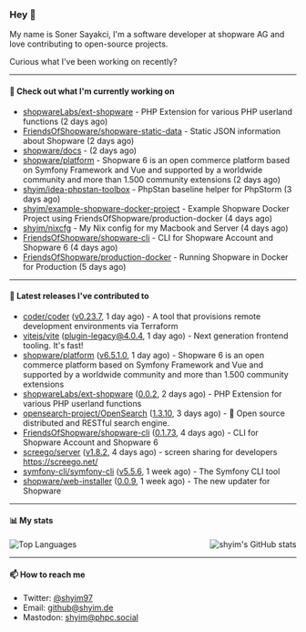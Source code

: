 ### Hey 👋

My name is Soner Sayakci, I'm a software developer at shopware AG and love contributing to open-source projects.

Curious what I've been working on recently?

---

#### 👷 Check out what I'm currently working on

- [shopwareLabs/ext-shopware](https://github.com/shopwareLabs/ext-shopware) - PHP Extension for various PHP userland functions (2 days ago)
- [FriendsOfShopware/shopware-static-data](https://github.com/FriendsOfShopware/shopware-static-data) - Static JSON information about Shopware (2 days ago)
- [shopware/docs](https://github.com/shopware/docs) -  (2 days ago)
- [shopware/platform](https://github.com/shopware/platform) - Shopware 6 is an open commerce platform based on Symfony Framework and Vue and supported by a worldwide community and more than 1.500 community extensions (2 days ago)
- [shyim/idea-phpstan-toolbox](https://github.com/shyim/idea-phpstan-toolbox) - PhpStan baseline helper for PhpStorm (3 days ago)
- [shyim/example-shopware-docker-project](https://github.com/shyim/example-shopware-docker-project) - Example Shopware Docker Project using FriendsOfShopware/production-docker (4 days ago)
- [shyim/nixcfg](https://github.com/shyim/nixcfg) - My Nix config for my Macbook and Server (4 days ago)
- [FriendsOfShopware/shopware-cli](https://github.com/FriendsOfShopware/shopware-cli) - CLI for Shopware Account and Shopware 6 (4 days ago)
- [FriendsOfShopware/production-docker](https://github.com/FriendsOfShopware/production-docker) - Running Shopware in Docker for Production (5 days ago)

---

#### 🔭 Latest releases I've contributed to

- [coder/coder](https://github.com/coder/coder) ([v0.23.7](https://github.com/coder/coder/releases/tag/v0.23.7), 1 day ago) - A tool that provisions remote development environments via Terraform
- [vitejs/vite](https://github.com/vitejs/vite) ([plugin-legacy@4.0.4](https://github.com/vitejs/vite/releases/tag/plugin-legacy%404.0.4), 1 day ago) - Next generation frontend tooling. It&#39;s fast!
- [shopware/platform](https://github.com/shopware/platform) ([v6.5.1.0](https://github.com/shopware/platform/releases/tag/v6.5.1.0), 1 day ago) - Shopware 6 is an open commerce platform based on Symfony Framework and Vue and supported by a worldwide community and more than 1.500 community extensions
- [shopwareLabs/ext-shopware](https://github.com/shopwareLabs/ext-shopware) ([0.0.2](https://github.com/shopwareLabs/ext-shopware/releases/tag/0.0.2), 2 days ago) - PHP Extension for various PHP userland functions
- [opensearch-project/OpenSearch](https://github.com/opensearch-project/OpenSearch) ([1.3.10](https://github.com/opensearch-project/OpenSearch/releases/tag/1.3.10), 3 days ago) - 🔎 Open source distributed and RESTful search engine.
- [FriendsOfShopware/shopware-cli](https://github.com/FriendsOfShopware/shopware-cli) ([0.1.73](https://github.com/FriendsOfShopware/shopware-cli/releases/tag/0.1.73), 4 days ago) - CLI for Shopware Account and Shopware 6
- [screego/server](https://github.com/screego/server) ([v1.8.2](https://github.com/screego/server/releases/tag/v1.8.2), 4 days ago) - screen sharing for developers https://screego.net/
- [symfony-cli/symfony-cli](https://github.com/symfony-cli/symfony-cli) ([v5.5.6](https://github.com/symfony-cli/symfony-cli/releases/tag/v5.5.6), 1 week ago) - The Symfony CLI tool
- [shopware/web-installer](https://github.com/shopware/web-installer) ([0.0.9](https://github.com/shopware/web-installer/releases/tag/0.0.9), 1 week ago) - The new updater for Shopware

---

#### 📊 My stats

<img align="right" alt="shyim's GitHub stats" src="https://github-readme-stats.vercel.app/api?username=shyim&count_private=1&show_icons=true&" />

![Top Languages](https://github-readme-stats.vercel.app/api/top-langs/?username=shyim)

---

#### 📫 How to reach me

- Twitter: [@shyim97](https://twitter.com/shyim97)
- Email: [github@shyim.de](mailto://github@shyim.de)
- Mastodon: <a rel="me" href="https://phpc.social/@shyim">shyim@phpc.social</a>
